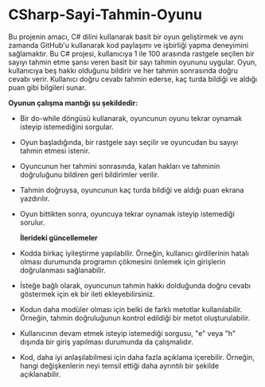 # CSharp-Sayi-Tahmin-Oyunu
Bu projenin amacı, C# dilini kullanarak basit bir oyun geliştirmek ve aynı zamanda GitHub'u kullanarak kod paylaşımı ve işbirliği yapma deneyimini sağlamaktır.
Bu C# projesi, kullanıcıya 1 ile 100 arasında rastgele seçilen bir sayıyı tahmin etme şansı veren basit bir sayı tahmin oyununu uygular. Oyun, kullanıcıya beş hakkı olduğunu bildirir ve her tahmin sonrasında doğru cevabı verir. Kullanıcı doğru cevabı tahmin ederse, kaç turda bildiği ve aldığı puan gibi bilgileri sunar.

**Oyunun çalışma mantığı şu şekildedir:**
- Bir do-while döngüsü kullanarak, oyuncunun oyunu tekrar oynamak isteyip istemediğini sorgular.
- Oyun başladığında, bir rastgele sayı seçilir ve oyuncudan bu sayıyı tahmin etmesi istenir.
- Oyuncunun her tahmini sonrasında, kalan hakları ve tahminin doğruluğunu bildiren geri bildirimler verilir.
- Tahmin doğruysa, oyuncunun kaç turda bildiği ve aldığı puan ekrana yazdırılır.
- Oyun bittikten sonra, oyuncuya tekrar oynamak isteyip istemediği sorulur.

  **İlerideki güncellemeler**
 - Kodda birkaç iyileştirme yapılabilir. Örneğin, kullanıcı girdilerinin hatalı olması durumunda programın çökmesini önlemek için girişlerin doğrulanması sağlanabilir.
 - İsteğe bağlı olarak, oyuncunun tahmin hakkı dolduğunda doğru cevabı göstermek için ek bir ileti ekleyebilirsiniz.
 - Kodun daha modüler olması için belki de farklı metotlar kullanılabilir. Örneğin, tahmin doğruluğunun kontrol edildiği bir metot oluşturulabilir.
 - Kullanıcının devam etmek isteyip istemediği sorgusu, "e" veya "h" dışında bir giriş yapılması durumunda da çalışmalıdır.
 - Kod, daha iyi anlaşılabilmesi için daha fazla açıklama içerebilir. Örneğin, hangi değişkenlerin neyi temsil ettiği daha ayrıntılı bir şekilde açıklanabilir.
